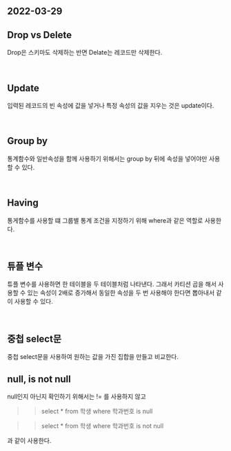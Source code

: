 ## 2022-03-29

## Drop vs Delete

Drop은 스키마도 삭제하는 반면 Delate는 레코드만 삭제한다.

<br/>

## Update

입력된 레코드의 빈 속성에 값을 넣거나 특정 속성의 값을 지우는 것은 update이다.

<br/>

## Group by

통계함수와 일반속성을 함께 사용하기 위해서는 group by 뒤에 속성을 넣어야만 사용할 수 있다.

<br/>

## Having

통게함수를 사용할 떄 그룹별 통계 조건을 지정하기 위해 where과 같은 역할로 사용한다.

<br/>

## 튜플 변수

튜플 변수를 사용하면 한 테이블을 두 테이블처럼 나타낸다. 그래서 카티션 곱을 해서 사용할 수 있는 속성이 2배로 증가해서 동일한 속성을 두 번 사용해야 한다면 뽑아내서 같이 사용할 수 있다.

<br/>

## 중첩 select문

중첩 select문을 사용하여 원하는 값을 가진 집합을 만들고 비교한다.

## null, is not null

null인지 아닌지 확인하기 위해서는 != 를 사용하지 않고

> > select \* from 학생 where 학과번호 is null

> > select \* from 학생 where 학과번호 is not null

과 같이 사용한다.
